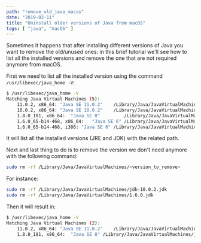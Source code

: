 ```yaml
---
path: "remove_old_java_macos"
date: "2019-02-11"
title: "Uninstall older versions of Java from macOS"
tags: [ "java", "macOS" ]
---
```


Sometimes it happens that after installing different versions of Java you want to remove the old/unused ones: in this brief tutorial we'll see how to list all the installed versions and remove the one that are not required anymore from macOS.

<!-- intro_end -->

First we need to list all the installed version using the command `/usr/libexec/java_home -V`:

```bash
$ /usr/libexec/java_home -V
Matching Java Virtual Machines (5):
    11.0.2, x86_64:	"Java SE 11.0.2"	/Library/Java/JavaVirtualMachines/jdk-11.0.2.jdk/Contents/Home
    10.0.2, x86_64:	"Java SE 10.0.2"	/Library/Java/JavaVirtualMachines/jdk-10.0.2.jdk/Contents/Home
    1.8.0_181, x86_64:	"Java SE 8"         /Library/Java/JavaVirtualMachines/jdk1.8.0_181.jdk/Contents/Home
    1.6.0_65-b14-468, x86_64:	"Java SE 6"	/Library/Java/JavaVirtualMachines/1.6.0.jdk/Contents/Home
    1.6.0_65-b14-468, i386:	"Java SE 6"	/Library/Java/JavaVirtualMachines/1.6.0.jdk/Contents/Home
```

It will list all the installed versions (JRE and JDK) with the related path.

Next and last thing to do is to remove the version we don't need anymore with the following command:

```bash
sudo rm -rf /Library/Java/JavaVirtualMachines/<version_to_remove>
```

For instance:

```bash
sudo rm -rf /Library/Java/JavaVirtualMachines/jdk-10.0.2.jdk
sudo rm -rf /Library/Java/JavaVirtualMachines/1.6.0.jdk
```

Then it will result in:

```bash
$ /usr/libexec/java_home -V
Matching Java Virtual Machines (2):
    11.0.2, x86_64:	"Java SE 11.0.2"	/Library/Java/JavaVirtualMachines/jdk-11.0.2.jdk/Contents/Home
    1.8.0_181, x86_64:	"Java SE 8"	/Library/Java/JavaVirtualMachines/jdk1.8.0_181.jdk/Contents/Home
```
